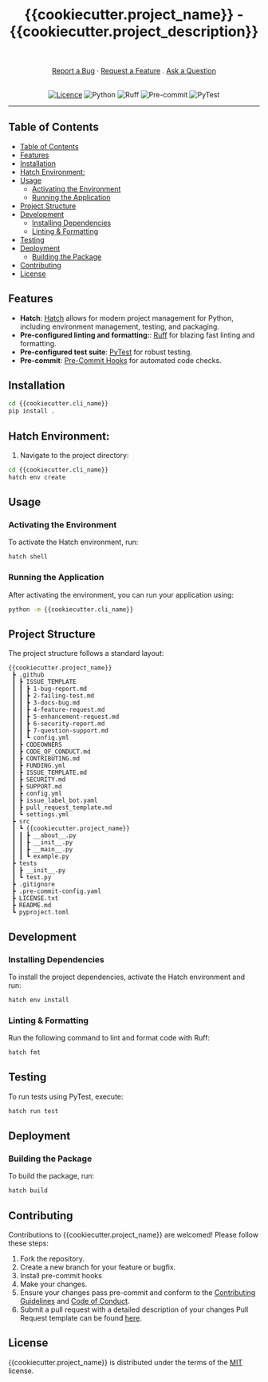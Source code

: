 <div align="center">
  <h1>{{cookiecutter.project_name}} - {{cookiecutter.project_description}}</h1>
  <br />
  <br />
  <a href="https://github.com/{{cookiecutter.author_github}}/{{cookiecutter.github_slug}}/issues/new?assignees=&labels=bug&template=1-bug-report.md&title=bug%3A+">Report a Bug</a>
  ·
  <a href="https://github.com/{{cookiecutter.author_github}}/{{cookiecutter.github_slug}}/issues/new?assignees=&labels=enhancement&template=4-feature-request.md&title=feat%3A+">Request a Feature</a>
  .
  <a href="https://github.com/{{cookiecutter.author_github}}/{{cookiecutter.github_slug}}/discussions">Ask a Question</a>
</div>

<div align="center">
<br />

[![Licence](https://img.shields.io/github/license/Ileriayo/markdown-badges?style=for-the-badge)](./LICENSE)
![Python](https://img.shields.io/badge/python-3670A0?style=for-the-badge&logo=python&logoColor=ffdd54) 
![Ruff](https://img.shields.io/badge/ruff-3670A0?style=for-the-badge&logo=ruff&logoColor=d7ff64)
![Pre-commit](https://img.shields.io/badge/pre--commit-3670A0?style=for-the-badge&logo=pre-commit&logoColor=fab040)
![PyTest](https://img.shields.io/badge/pytest-3670A0?style=for-the-badge&logo=pytest&logoColor=0a9edc)
</div>


-----

## Table of Contents

- [Table of Contents](#table-of-contents)
- [Features](#features)
- [Installation](#installation)
- [Hatch Environment:](#hatch-environment)
- [Usage](#usage)
  - [Activating the Environment](#activating-the-environment)
  - [Running the Application](#running-the-application)
- [Project Structure](#project-structure)
- [Development](#development)
  - [Installing Dependencies](#installing-dependencies)
  - [Linting \& Formatting](#linting--formatting)
- [Testing](#testing)
- [Deployment](#deployment)
  - [Building the Package](#building-the-package)
- [Contributing](#contributing)
- [License](#license)

## Features

- **Hatch**: [Hatch](https://hatch.pypa.io/latest/) allows for modern project management for Python, including environment management, testing, and packaging.
- **Pre-configured linting and formatting:**: [Ruff](https://docs.astral.sh/ruff/) for blazing fast linting and formatting.
- **Pre-configured test suite**: [PyTest](https://docs.pytest.org/en/8.2.x/) for robust testing.
- **Pre-commit**: [Pre-Commit Hooks](https://pre-commit.com/) for automated code checks.

## Installation

```bash
cd {{cookiecutter.cli_name}}
pip install .
```

## Hatch Environment:

1. Navigate to the project directory:

```bash
cd {{cookiecutter.cli_name}}
hatch env create
```

## Usage

### Activating the Environment

To activate the Hatch environment, run:

```bash
hatch shell
```

### Running the Application

After activating the environment, you can run your application using:

```bash
python -m {{cookiecutter.cli_name}}
```

## Project Structure

The project structure follows a standard layout:

```
{{cookiecutter.project_name}}
 ┣ .github
 ┃ ┣ ISSUE_TEMPLATE
 ┃ ┃ ┣ 1-bug-report.md
 ┃ ┃ ┣ 2-failing-test.md
 ┃ ┃ ┣ 3-docs-bug.md
 ┃ ┃ ┣ 4-feature-request.md
 ┃ ┃ ┣ 5-enhancement-request.md
 ┃ ┃ ┣ 6-security-report.md
 ┃ ┃ ┣ 7-question-support.md
 ┃ ┃ ┗ config.yml
 ┃ ┣ CODEOWNERS
 ┃ ┣ CODE_OF_CONDUCT.md
 ┃ ┣ CONTRIBUTING.md
 ┃ ┣ FUNDING.yml
 ┃ ┣ ISSUE_TEMPLATE.md
 ┃ ┣ SECURITY.md
 ┃ ┣ SUPPORT.md
 ┃ ┣ config.yml
 ┃ ┣ issue_label_bot.yaml
 ┃ ┣ pull_request_template.md
 ┃ ┗ settings.yml
 ┣ src
 ┃ ┗ {{cookiecutter.project_name}}
 ┃ ┃ ┣ __about__.py
 ┃ ┃ ┣ __init__.py
 ┃ ┃ ┣ __main__.py
 ┃ ┃ ┗ example.py
 ┣ tests
 ┃ ┣ __init__.py
 ┃ ┗ test.py
 ┣ .gitignore
 ┣ .pre-commit-config.yaml
 ┣ LICENSE.txt
 ┣ README.md
 ┗ pyproject.toml
```

## Development

### Installing Dependencies

To install the project dependencies, activate the Hatch environment and run:

```bash
hatch env install
```

### Linting & Formatting

Run the following command to lint and format code with Ruff:

```bash
hatch fmt
```

## Testing

To run tests using PyTest, execute:

```bash
hatch run test
```

## Deployment

### Building the Package

To build the package, run:

```bash
hatch build
```

## Contributing

Contributions to {{cookiecutter.project_name}} are welcomed! Please follow these steps:

1. Fork the repository.
2. Create a new branch for your feature or bugfix.
3. Install pre-commit hooks
4. Make your changes.
5. Ensure your changes pass pre-commit and conform to the [Contributing Guidelines](./.github/CONTRIBUTING.md) and [Code of Conduct](./.github/CODE_OF_CONDUCT.md).
6. Submit a pull request with a detailed description of your changes Pull Request template can be found [here](./.github/pull_request_template.md).

## License

{{cookiecutter.project_name}} is distributed under the terms of the [MIT](https://spdx.org/licenses/MIT.html) license.
